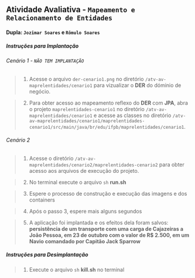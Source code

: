 ## Atividade Avaliativa - ``Mapeamento e Relacionamento de Entidades``

#### Dupla: ``Jozimar Soares`` e ``Rômulo Soares``

##### Instruções para Implantação

###### Cenário 1 - ``NÃO TEM IMPLANTAÇÃO``

> 1. Acesse o arquivo ``der-cenario1.png`` no diretório ``/atv-av-maprelentidades/cenario1`` para vizualizar o **DER** do dóminio de negócio.

> 2. Para obter acesso ao mapeamento reflexo do **DER** com **JPA**, abra o projeto ``maprelentidades-cenario1`` no diretório ``/atv-av-maprelentidades/cenario1`` e acesse as classes no diretório ``/atv-av-maprelentidades/cenario1/maprelentidades-cenario1/src/main/java/br/edu/ifpb/maprelentidades/cenario1``.

###### Cenário 2  

> 1. Acesse o diretório ``/atv-av-maprelentidades/cenario2/maprelentidades-cenario2`` para obter acesso aos arquivos de execução do projeto.

> 2. No terminal execute o arquivo ``sh`` **run.sh** 

> 3. Espere o processo de construção e execução das imagens e dos containers

> 4. Após o passo 3, espere mais alguns segundos 

> 5. A aplicação foi implantada e os efeitos dela foram salvos: __persistência de um transporte com uma carga de Cajazeiras a João Pessoa, em 23 de outubro com o valor de R$ 2.500, em um Navio comandado por Capitão Jack Sparrow__

##### Instruções para Desimplantação 

> 1. Execute o arquivo ``sh`` **kill.sh** no terminal
